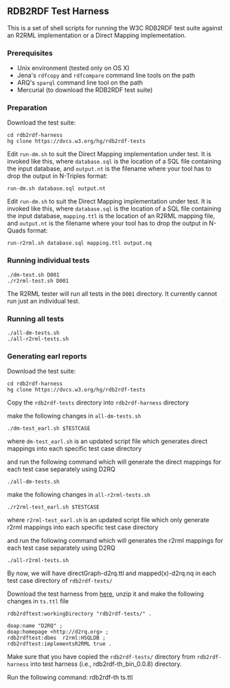 ## RDB2RDF Test Harness

This is a set of shell scripts for running the W3C RDB2RDF test suite against an R2RML implementation or a Direct Mapping implementation.

### Prerequisites

* Unix environment (tested only on OS X)
* Jena's `rdfcopy` and `rdfcompare` command line tools on the path
* ARQ's `sparql` command line tool on the path
* Mercurial (to download the RDB2RDF test suite)

### Preparation

Download the test suite:

    cd rdb2rdf-harness
    hg clone https://dvcs.w3.org/hg/rdb2rdf-tests

Edit `run-dm.sh` to suit the Direct Mapping implementation under test. It is invoked like this, where `database.sql` is the location of a SQL file containing the input database, and `output.nt` is the filename where your tool has to drop the output in N-Triples format:

    run-dm.sh database.sql output.nt

Edit `run-dm.sh` to suit the Direct Mapping implementation under test. It is invoked like this, where `database.sql` is the location of a SQL file containing the input database, `mapping.ttl` is the location of an R2RML mapping file, and `output.nt` is the filename where your tool has to drop the output in N-Quads format:

    run-r2rml.sh database.sql mapping.ttl output.nq

### Running individual tests

    ./dm-test.sh D001
    ./r2rml-test.sh D001

The R2RML tester will run all tests in the `D001` directory. It currently cannot run just an individual test.

### Running all tests

    ./all-dm-tests.sh
    ./all-r2rml-tests.sh

### Generating earl reports

Download the test suite:

    cd rdb2rdf-harness
    hg clone https://dvcs.w3.org/hg/rdb2rdf-tests
    
Copy the `rdb2rdf-tests` directory into `rdb2rdf-harness` directory

make the following changes in `all-dm-tests.sh`

    ./dm-test_earl.sh $TESTCASE

where `dm-test_earl.sh` is an updated script file which generates direct mappings into each specific test case directory

and run the following command which will generate the direct mappings for each test case separately using D2RQ

    ./all-dm-tests.sh

make the following changes in `all-r2rml-tests.sh`

    ./r2rml-test_earl.sh $TESTCASE

where `r2rml-test_earl.sh` is an updated script file which only generate r2rml mappings into each specific test case directory

and run the following command which will generates the r2rml mappings for each test case separately using D2RQ

    ./all-r2rml-tests.sh

By now, we will have directGraph-d2rq.ttl and mapped(x)-d2rq.nq in each test case directory of `rdb2rdf-tests/`

Download the test harness from [here](http://mccarthy.dia.fi.upm.es/rdb2rdf/tc/th/rdb2rdf-th_bin_0.0.8.zip), unzip it and make the following changes in `ts.ttl` file

    rdb2rdftest:workingDirectory "rdb2rdf-tests/" .

    doap:name "D2RQ" ;
    doap:homepage <http://d2rq.org> ;
    rdb2rdftest:dbms  r2rml:HSQLDB ;
    rdb2rdftest:implementsR2RML true .

Make sure that you have copied the `rdb2rdf-tests/` directory from `rdb2rdf-harness` into test harness (i.e., rdb2rdf-th_bin_0.0.8) directory.

Run the following command:
    rdb2rdf-th ts.ttl